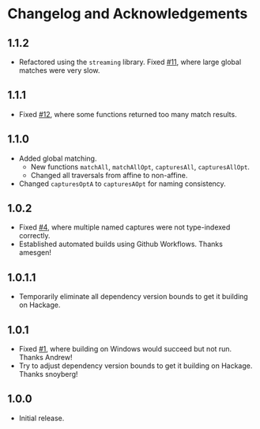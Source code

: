 # Changelog and Acknowledgements

## 1.1.2
* Refactored using the `streaming` library.  Fixed
  [#11](https://github.com/sjshuck/pcre2/11), where large global matches were
  very slow.

## 1.1.1
* Fixed [#12](https://github.com/sjshuck/pcre2/4), where some functions returned
  too many match results.

## 1.1.0
* Added global matching.
    * New functions `matchAll`, `matchAllOpt`, `capturesAll`, `capturesAllOpt`.
    * Changed all traversals from affine to non-affine.
* Changed `capturesOptA` to `capturesAOpt` for naming consistency.

## 1.0.2
* Fixed [#4](https://github.com/sjshuck/pcre2/4), where multiple named captures
  were not type-indexed correctly.
* Established automated builds using Github Workflows.  Thanks amesgen!

## 1.0.1.1
* Temporarily eliminate all dependency version bounds to get it building on
  Hackage.

## 1.0.1
* Fixed [#1](https://github.com/sjshuck/pcre2/1), where building on Windows
  would succeed but not run.  Thanks Andrew!
* Try to adjust dependency version bounds to get it building on Hackage.  Thanks
  snoyberg!

## 1.0.0
* Initial release.
